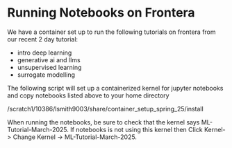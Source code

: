 # Running Notebooks on Frontera

We have a container set up to run the following tutorials on frontera from our recent 2 day tutorial: 

- intro deep learning
- generative ai and llms
- unsupervised learning
- surrogate modelling

The following script will set up a containerized kernel for jupyter notebooks and copy notebooks listed above to your home directory

/scratch1/10386/lsmith9003/share/container_setup_spring_25/install

When running the notebooks, be sure to check that the kernel says ML-Tutorial-March-2025.  If notebooks is not using this kernel then Click Kernel-> Change Kernel -> ML-Tutorial-March-2025.
